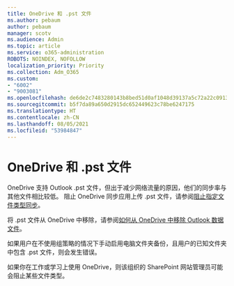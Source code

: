 ```yaml
---
title: OneDrive 和 .pst 文件
ms.author: pebaum
author: pebaum
manager: scotv
ms.audience: Admin
ms.topic: article
ms.service: o365-administration
ROBOTS: NOINDEX, NOFOLLOW
localization_priority: Priority
ms.collection: Adm_O365
ms.custom:
- "6002"
- "9003081"
ms.openlocfilehash: de6de2c7483280143b8bed51d0af1048d39137a5c72a22c09131d32326b8e447
ms.sourcegitcommit: b5f7da89a650d2915dc652449623c78be6247175
ms.translationtype: HT
ms.contentlocale: zh-CN
ms.lasthandoff: 08/05/2021
ms.locfileid: "53984847"
---
```

# <a name="onedrive-and-pst-files"></a>OneDrive 和 .pst 文件 

OneDrive 支持 Outlook .pst 文件，但出于减少网络流量的原因，他们的同步率与其他文件相比较低。 阻止 OneDrive 同步应用上传 .pst 文件，请参阅[阻止指定文件类型同步](https://docs.microsoft.com/onedrive/block-file-types)。 

将 .pst 文件从 OneDrive 中移除，请参阅[如何从 OneDrive 中移除 Outlook 数据文件](https://support.microsoft.com/office/how-to-remove-an-outlook-pst-data-file-from-onedrive-b6b9e522-59bd-40f7-949f-168d0aa9b38e)。 

如果用户在不使用组策略的情况下手动启用电脑文件夹备份，且用户的已知文件夹中包含 .pst 文件，则会发生错误。

如果你在工作或学习上使用 OneDrive，则该组织的 SharePoint 网站管理员可能会阻止某些文件类型。